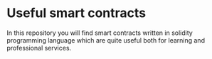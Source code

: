 # Useful smart contracts


In this repository you will find smart contracts written in solidity programming language which are quite useful both for learning and professional services.
